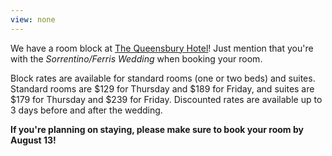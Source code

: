 ```yaml
---
view: none
---
```


We have a room block at [The Queensbury Hotel](https://thequeensburyhotel.com/)! Just mention that you're with the *Sorrentino/Ferris Wedding* when booking your room.

Block rates are available for standard rooms (one or two beds) and suites. Standard rooms are $129 for Thursday and $189 for Friday, and suites are $179 for Thursday and $239 for Friday. Discounted rates are available up to 3 days before and after the wedding.

**If you're planning on staying, please make sure to book your room by August 13!**